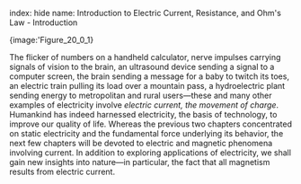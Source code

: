 index: hide
name: Introduction to Electric Current, Resistance, and Ohm's Law - Introduction


{image:'Figure_20_0_1}
        

The flicker of numbers on a handheld calculator, nerve impulses carrying signals of vision to the brain, an ultrasound device sending a signal to a computer screen, the brain sending a message for a baby to twitch its toes, an electric train pulling its load over a mountain pass, a hydroelectric plant sending energy to metropolitan and rural users—these and many other examples of electricity involve  *electric current, the movement of charge*. Humankind has indeed harnessed electricity, the basis of technology, to improve our quality of life. Whereas the previous two chapters concentrated on static electricity and the fundamental force underlying its behavior, the next few chapters will be devoted to electric and magnetic phenomena involving current. In addition to exploring applications of electricity, we shall gain new insights into nature—in particular, the fact that all magnetism results from electric current.
